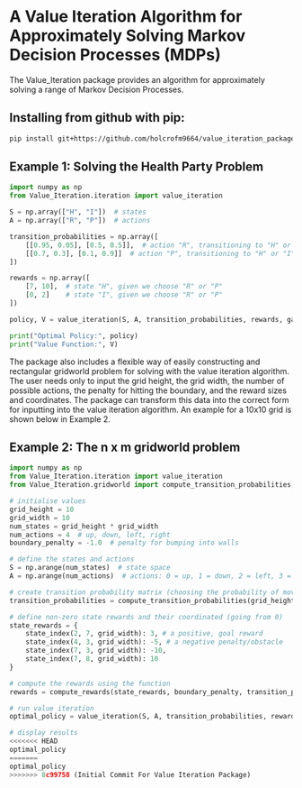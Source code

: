 # A Value Iteration Algorithm for Approximately Solving Markov Decision Processes (MDPs)
The Value_Iteration package provides an algorithm for approximately solving a range of Markov Decision Processes. 


## Installing from github with pip:

```bash
pip install git+https://github.com/holcrofm9664/value_iteration_package.git
```

## Example 1: Solving the Health Party Problem
```python
import numpy as np
from Value_Iteration.iteration import value_iteration

S = np.array(["H", "I"])  # states
A = np.array(["R", "P"])  # actions

transition_probabilities = np.array([
    [[0.95, 0.05], [0.5, 0.5]],  # action "R", transitioning to "H" or "I"
    [[0.7, 0.3], [0.1, 0.9]]  # action "P", transitioning to "H" or "I"
])

rewards = np.array([
    [7, 10],  # state "H", given we choose "R" or "P"
    [0, 2]    # state "I", given we choose "R" or "P"
])

policy, V = value_iteration(S, A, transition_probabilities, rewards, gamma=0.9, theta=0.001)

print("Optimal Policy:", policy)
print("Value Function:", V)
```
The package also includes a flexible way of easily constructing and rectangular gridworld problem for solving with the value iteration algorithm. The user needs only to input the grid height, the grid width, the number of possible actions, the penalty for hitting the boundary, and the reward sizes and coordinates. The package can transform this data into the correct form for inputting into the value iteration algorithm. An example for a 10x10 grid is shown below in Example 2.

## Example 2: The n x m gridworld problem
```python
import numpy as np
from Value_Iteration.iteration import value_iteration
from Value_Iteration.gridworld import compute_transition_probabilities, compute_rewards, state_index

# initialise values
grid_height = 10
grid_width = 10
num_states = grid_height * grid_width
num_actions = 4  # up, down, left, right
boundary_penalty = -1.0  # penalty for bumping into walls

# define the states and actions
S = np.arange(num_states)  # state space
A = np.arange(num_actions)  # actions: 0 = up, 1 = down, 2 = left, 3 = right

# create transition probability matrix (choosing the probability of moving in the intended direction = 0.7)
transition_probabilities = compute_transition_probabilities(grid_height, grid_width, p=0.7)

# define non-zero state rewards and their coordinated (going from 0)
state_rewards = {
    state_index(2, 7, grid_width): 3, # a positive, goal reward
    state_index(4, 3, grid_width): -5, # a negative penalty/obstacle
    state_index(7, 3, grid_width): -10,
    state_index(7, 8, grid_width): 10
}

# compute the rewards using the function
rewards = compute_rewards(state_rewards, boundary_penalty, transition_probabilities, A, S)

# run value iteration
optimal_policy = value_iteration(S, A, transition_probabilities, rewards, threshold=0.0001, max_iterations=1000)

# display results
<<<<<<< HEAD
optimal_policy
=======
optimal_policy
>>>>>>> 8c99758 (Initial Commit For Value Iteration Package)
